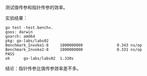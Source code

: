 测试值传参和指针传参的效率。

实验结果：

    go test -test.bench=.
    goos: darwin
    goarch: amd64
    pkg: go-labs/labs02
    Benchmark_Invoke1-8     1000000000               0.343 ns/op
    Benchmark_Invoke2-8     1000000000               0.331 ns/op
    PASS
    ok      go-labs/labs02  1.330s


结论：指针传参比值传参效率差不多。
